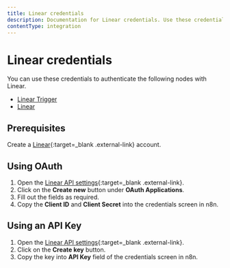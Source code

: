 ```yaml
---
title: Linear credentials
description: Documentation for Linear credentials. Use these credentials to authenticate Linear in n8n, a workflow automation platform.
contentType: integration
---
```


# Linear credentials

You can use these credentials to authenticate the following nodes with Linear.

* [Linear Trigger](/integrations/builtin/trigger-nodes/n8n-nodes-base.lineartrigger/)
* [Linear](/integrations/builtin/app-nodes/n8n-nodes-base.linear/)

## Prerequisites

Create a [Linear](https://linear.app/){:target=_blank .external-link} account.

## Using OAuth
1. Open the [Linear API settings](https://linear.app/settings/api){:target=_blank .external-link}.
2. Click on the **Create new** button under **OAuth Applications**.
3. Fill out the fields as required.
4. Copy the **Client ID** and **Client Secret** into the credentials screen in n8n. 
 
## Using an API Key

1. Open the [Linear API settings](https://linear.app/settings/api){:target=_blank .external-link}.
2. Click on the **Create key** button.
3. Copy the key into **API Key** field of the credentials screen in n8n.

